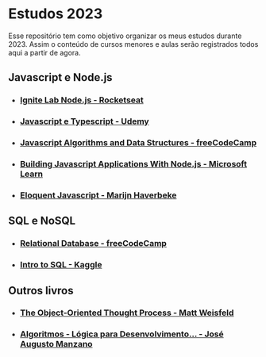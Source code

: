 # Estudos 2023
Esse repositório tem como objetivo organizar os meus estudos durante 2023. Assim o conteúdo de cursos menores e aulas serão registrados todos aqui a partir de agora.
## Javascript e Node.js
- ### [Ignite Lab Node.js - Rocketseat](./ignite-lab-node-rocketseat/)
- ### [Javascript e Typescript - Udemy](./udemy-javascript-typescript/)
- ### [Javascript Algorithms and Data Structures - freeCodeCamp](./fcc-javascript-algorithms)
- ### [Building Javascript Applications With Node.js - Microsoft Learn](./microsoft-javascript-node-applications/)
- ### [Eloquent Javascript - Marijn Haverbeke](./eloquent-javascript-haverbeke)

## SQL e NoSQL
- ### [Relational Database - freeCodeCamp](./fcc-relational-database/)
- ### [Intro to SQL - Kaggle](./kaggle-sql/intro)

## Outros livros
- ### [The Object-Oriented Thought Process - Matt Weisfeld](./oo-thought-process/)
- ### [Algoritmos - Lógica para Desenvolvimento... - José Augusto Manzano](./algoritmos-logica-manzano)
